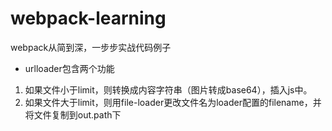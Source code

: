 # webpack-learning
webpack从简到深，一步步实战代码例子

- urlloader包含两个功能
1. 如果文件小于limit，则转换成内容字符串（图片转成base64），插入js中。
2. 如果文件大于limit，则用file-loader更改文件名为loader配置的filename，并将文件复制到out.path下
